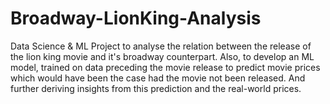 # Broadway-LionKing-Analysis
Data Science &amp; ML Project to analyse the relation between the release of the lion king movie and it's broadway counterpart.
Also, to develop an ML model, trained on data preceding the movie release to predict movie prices which would have been the case had the movie not been released. And further deriving insights from this prediction and the real-world prices.

